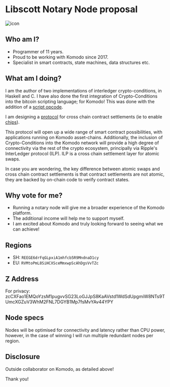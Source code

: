 # Libscott Notary Node proposal

![icon](https://avatars2.githubusercontent.com/u/125019?s=52&v=4)

## Who am I?

* Programmer of 11 years.
* Proud to be working with Komodo since 2017.
* Specialist in smart contracts, state machines, data structures etc.

## What am I doing?

I am the author of two implementations of interledger crypto-conditions, in Haskell and C. I have also done the first integration of Crypto-Conditions into the bitcoin scripting language; for Komodo! This was done with the addition of a [script opcode](https://github.com/libscott/komodo/blob/7d937f290e08522beaf10d6ffe237a756a06361b/src/script/interpreter.cpp#L939).

I am designing a [protocol](https://github.com/libscott/hoek/blob/spec/specs/bet.md) for cross chain contract settlements (ie to enable [chips](https://bitcointalk.org/index.php?topic=2078449.0;all)).

This protocol will open up a wide range of smart contract possibilities, with applications running on Komodo asset-chains. Additionally, the inclusion of Crypto-Conditions into the Komodo network will provide a high degree of connectivity via the rest of the crypto ecosystem, principally via Ripple's InterLedger protocol (ILP). ILP is a cross chain settlement layer for atomic swaps.

In case you are wondering, the key difference between atomic swaps and cross chain contract settlements is that contract settlements are not atomic, they are backed by on-chain code to verify contract states.

## Why vote for me?

* Running a notary node will give me a broader experience of the Komodo platform.
* The additional income will help me to support myself.
* I am excited about Komodo and truly looking forward to seeing what we can achieve!

## Regions

* SH: `REEGE6drFqGLpxiA1mhfcb5R9MndnaD1cy`
* EU: `RVMtoPmL8SiHCXSceMmxwpScAhDgsVvTZc`

## Z Address

For privacy: zcCXFao1EMQoYzsM1pugvvSG23LoGJJpS8KaAVstd1WdSdUpgmiW8NTs9TUmcXGZuV3WhM2FNL7DGYB1Mp7fsMvYAv44YPY

## Node specs

Nodes will be optimised for connectivity and latency rather than CPU power, however, in the case of winning I will run multiple redundant nodes per region.

## Disclosure

Outside collaborator on Komodo, as detailed above!

Thank you!
